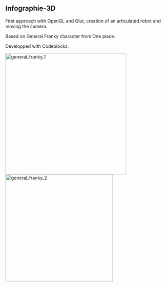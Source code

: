 ## Infographie-3D

First approach with OpenGL and Glut, creation of an articulated robot and moving the camera.

Based on General Franky character from One piece.

Developped with Codeblocks.


<img width="377" alt="general_franky_1" src="https://user-images.githubusercontent.com/53021621/154446716-3f6f48f6-db5d-4e3a-933e-1ee268c997a8.PNG">
<img width="335" alt="general_franky_2" src="https://user-images.githubusercontent.com/53021621/154446717-818dedc5-4b3e-4947-ac6d-39c759ddb7f4.PNG">

